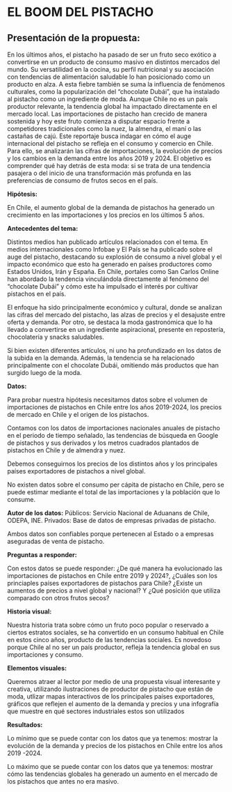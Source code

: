 # EL BOOM DEL PISTACHO

## Presentación de la propuesta:

En los últimos años, el pistacho ha pasado de ser un fruto seco exótico a convertirse en un producto de consumo masivo en distintos mercados del mundo. Su versatilidad en la cocina, su perfil nutricional y su asociación con tendencias de alimentación saludable lo han posicionado como un producto en alza. A esta fiebre también se suma la influencia de fenómenos culturales, como la popularización del “chocolate Dubái”, que ha instalado al pistacho como un ingrediente de moda.
Aunque Chile no es un país productor relevante, la tendencia global ha impactado directamente en el mercado local. Las importaciones de pistacho han crecido de manera sostenida y hoy este fruto comienza a disputar espacio frente a competidores tradicionales como la nuez, la almendra, el maní o las castañas de cajú.
Este reportaje busca indagar en cómo el auge internacional del pistacho se refleja en el consumo y comercio en Chile. Para ello, se analizarán las cifras de importaciones, la evolución de precios y los cambios en la demanda entre los años 2019 y 2024. El objetivo es comprender qué hay detrás de esta moda: si se trata de una tendencia pasajera o del inicio de una transformación más profunda en las preferencias de consumo de frutos secos en el país.

**Hipótesis:**

En Chile, el aumento global de la demanda de pistachos ha generado un crecimiento en las importaciones y los precios en los últimos 5 años. 

**Antecedentes del tema:**

Distintos medios han publicado artículos relacionados con el tema. En medios internacionales como Infobae y El País se ha publicado sobre el auge del pistacho, destacando su explosión de consumo a nivel global y el impacto económico que esto ha generado en países productores como Estados Unidos, Irán y España. En Chile, portales como San Carlos Online han abordado la tendencia vinculándola directamente al fenómeno del “chocolate Dubái” y cómo este ha impulsado el interés por cultivar pistachos en el país.

El enfoque ha sido principalmente económico y cultural, donde se analizan las cifras del mercado del pistacho, las alzas de precios y el desajuste entre oferta y demanda. Por otro, se destaca la moda gastronómica que lo ha llevado a convertirse en un ingrediente aspiracional, presente en repostería, chocolatería y snacks saludables. 

Si bien existen diferentes artículos, ni uno ha profundizado en los datos de la subida en la demanda. Además, la tendencia se ha relacionado principalmente con el chocolate Dubái, omitiendo más productos que han surgido luego de la moda. 

**Datos:**

Para probar nuestra hipótesis necesitamos datos sobre el volumen de importaciones de pistachos en Chile entre los años 2019-2024, los precios de mercado en Chile y el  origen de los pistachos. 

Contamos con los datos de importaciones nacionales anuales de pistacho en el periodo de tiempo señalado, las tendencias de búsqueda en Google de pistachos y sus derivados y los metros cuadrados plantados de pistachos en Chile y de almendra y nuez. 

Debemos conseguirnos los precios de los distintos años y los principales países exportadores de pistachos a nivel global. 

No existen datos sobre el consumo per cápita de pistacho en Chile, pero se puede estimar mediante el total de las importaciones y la población que lo consume. 

**Autor de los datos:**
Públicos: Servicio Nacional de Aduanans de Chile, ODEPA, INE. 
Privados: Base de datos de empresas privadas de pistacho. 

Ambos datos son confiables porque pertenecen al Estado o a empresas aseguradas de venta de pistacho.


**Preguntas a responder:**

Con estos datos se puede responder: ¿De qué manera ha evolucionado las importaciones de pistachos en Chile entre 2019 y 2024?, ¿Cuáles son los princiaples países exportadores de pistachos para Chile? ¿Existe un aumentos de precios a nivel global y nacional? Y ¿Qué posición que utiliza comparado con otros frutos secos?

**Historia visual:**

Nuestra historia trata sobre cómo un fruto poco popular o reservado a ciertos estratos sociales, se ha convertido en un consumo habitual en Chile en estos cinco años, producto de las tendencias sociales. Es novedoso porque Chile al no ser un país productor, refleja la tendencia global en sus importaciones y consumo. 

**Elementos visuales:**

Queremos atraer al lector por medio de una propuesta visual interesante y creativa, utilizando ilustraciones de productor de pistacho que están de moda, utlizar mapas interactivos de los principales países exportadores, gráficos que reflejen el aumento de la demanda y precios y una infografía que muestre en qué sectores industriales estos son utilizados 

**Resultados:**

Lo mínimo que se puede contar con los datos que ya tenemos: mostrar la evolución de la demanda y precios de los pistachos en Chile entre los años 2019 -2024.

Lo máximo que se puede contar con los datos que ya tenemos: mostrar cómo las tendencias globales ha generado un aumento en el mercado de los pistachos que antes no era masivo.



